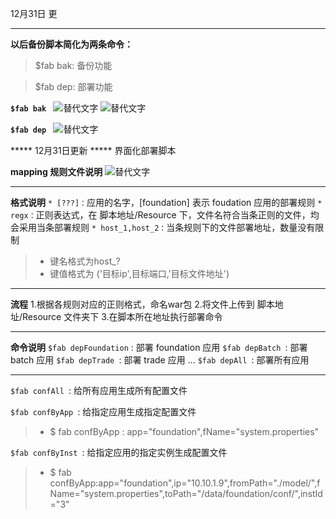 12月31日 更
***
**以后备份脚本简化为两条命令：**

> $fab bak: 备份功能

> $fab dep: 部署功能


**```$fab bak ```**
![替代文字](https://wt-prj.oss.aliyuncs.com/95e8fcec74c047c787b20aeb2fb05e0c/e1c64073-1dc1-4c2b-8113-dddaf0f4c769.png)
![替代文字](https://wt-prj.oss.aliyuncs.com/95e8fcec74c047c787b20aeb2fb05e0c/c0b1539d-b85c-4f9d-b3ec-1eddaf6d8bb5.png)

**```$fab dep ```**
![替代文字](https://wt-prj.oss.aliyuncs.com/95e8fcec74c047c787b20aeb2fb05e0c/fca786ec-0500-40f8-9673-7c89b95dcf2d.png)

***** 12月31日更新 ***** 界面化部署脚本

**mapping 规则文件说明**
![替代文字](https://wt-prj.oss.aliyuncs.com/95e8fcec74c047c787b20aeb2fb05e0c/4e1dd107-8781-4f36-b127-9b52803e289c.png)

***
**格式说明**
```* [???]：```应用的名字，[foundation] 表示 foudation 应用的部署规则
```* regx：```正则表达式，在 脚本地址/Resource 下，文件名符合当条正则的文件，均会采用当条部署规则
```* host_1,host_2：```当条规则下的文件部署地址，数量没有限制
> * 键名格式为host_?
> * 键值格式为 ('目标ip',目标端口,'目标文件地址')


***
**流程**
1.根据各规则对应的正则格式，命名war包
2.将文件上传到 脚本地址/Resource 文件夹下
3.在脚本所在地址执行部署命令

***
**命令说明**
``` $fab depFoundation ``` : 部署 foundation 应用
```$fab depBatch ```: 部署 batch 应用
```$fab depTrade ```: 部署 trade 应用
...
```$fab depAll ```: 部署所有应用

***
```$fab confAll ```: 给所有应用生成所有配置文件 

```$fab confByApp ```: 给指定应用生成指定配置文件
> * $ fab confByApp : app="foundation",fName="system.properties"

```$fab confByInst ```: 给指定应用的指定实例生成配置文件
> * $ fab confByApp:app="foundation",ip="10.10.1.9",fromPath="./model/",fName="system.properties",toPath="/data/foundation/conf/",instId="3"
